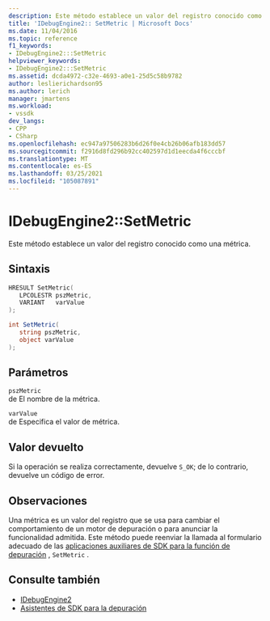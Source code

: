 ```yaml
---
description: Este método establece un valor del registro conocido como una métrica.
title: 'IDebugEngine2:: SetMetric | Microsoft Docs'
ms.date: 11/04/2016
ms.topic: reference
f1_keywords:
- IDebugEngine2:::SetMetric
helpviewer_keywords:
- IDebugEngine2:::SetMetric
ms.assetid: dcda4972-c32e-4693-a0e1-25d5c58b9782
author: leslierichardson95
ms.author: lerich
manager: jmartens
ms.workload:
- vssdk
dev_langs:
- CPP
- CSharp
ms.openlocfilehash: ec947a97506283b6d26f0e4cb26b06afb183dd57
ms.sourcegitcommit: f2916d8fd296b92cc402597d1d1eecda4f6cccbf
ms.translationtype: MT
ms.contentlocale: es-ES
ms.lasthandoff: 03/25/2021
ms.locfileid: "105087891"
---
```

# <a name="idebugengine2setmetric"></a>IDebugEngine2::SetMetric
Este método establece un valor del registro conocido como una métrica.

## <a name="syntax"></a>Sintaxis

```cpp
HRESULT SetMetric(
   LPCOLESTR pszMetric,
   VARIANT   varValue
);
```

```csharp
int SetMetric(
   string pszMetric,
   object varValue
);
```

## <a name="parameters"></a>Parámetros
`pszMetric`\
de El nombre de la métrica.

`varValue`\
de Especifica el valor de métrica.

## <a name="return-value"></a>Valor devuelto
 Si la operación se realiza correctamente, devuelve `S_OK`; de lo contrario, devuelve un código de error.

## <a name="remarks"></a>Observaciones
 Una métrica es un valor del registro que se usa para cambiar el comportamiento de un motor de depuración o para anunciar la funcionalidad admitida. Este método puede reenviar la llamada al formulario adecuado de las [aplicaciones auxiliares de SDK para la función de depuración](../../../extensibility/debugger/reference/sdk-helpers-for-debugging.md) , `SetMetric` .

## <a name="see-also"></a>Consulte también
- [IDebugEngine2](../../../extensibility/debugger/reference/idebugengine2.md)
- [Asistentes de SDK para la depuración](../../../extensibility/debugger/reference/sdk-helpers-for-debugging.md)
